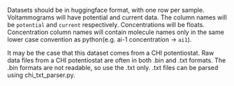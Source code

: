 Datasets should be in huggingface format, with one row per sample.
Voltammograms will have potential and current data. The column names will be `potential` and `current` respectively.
Concentrations will be floats. Concentration column names will contain molecule names only in the same lower case convention as python(e.g. ai-1 concentration -> `ai1`).

It may be the case that this dataset comes from a CHI potentiostat.
Raw data files from a CHI potentiostat are often in both .bin and .txt formats. The .bin formats are not readable, so use the .txt only.
.txt files can be parsed using chi_txt_parser.py.

